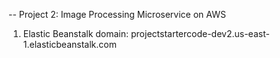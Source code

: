 -- Project 2: Image Processing Microservice on AWS
1. Elastic Beanstalk domain: projectstartercode-dev2.us-east-1.elasticbeanstalk.com